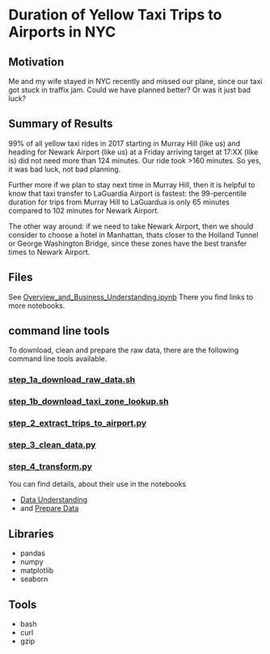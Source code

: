 # Duration of Yellow Taxi Trips to Airports in NYC

## Motivation

Me and my wife stayed in NYC recently and missed our plane, since our taxi got stuck in traffix jam.
Could we have planned better? Or was it just bad luck?

## Summary of Results

99% of all yellow taxi rides in 2017 starting in Murray Hill (like us) and heading for Newark Airport (like us) at a Friday arriving target at 17:XX (like is) did not need more than 124 minutes. Our ride took >160 minutes. So yes, it was bad luck, not bad planning.

Further more if we plan to stay next time in Murray Hill, then it is helpful to know that taxi transfer to LaGuardia Airport is fastest: the 99-percentile duration for trips from Murray Hill to LaGuardua is only 65 minutes compared to 102 minutes for Newark Airport.

The other way around: if we need to take Newark Airport, then we should consider to choose a hotel in Manhattan, thats closer to the Holland Tunnel or George Washington Bridge, since these zones have the best transfer times to Newark Airport.

## Files

See [Overview_and_Business_Understanding.ipynb](Overview_and_Business_Understanding.ipynb)
There you find links to more notebooks. 

## command line tools

To download, clean and prepare the raw data, there are the following command line
tools available.

### [step_1a_download_raw_data.sh](step_1a_download_raw_data.sh)
### [step_1b_download_taxi_zone_lookup.sh](step_1b_download_taxi_zone_lookup.sh)
### [step_2_extract_trips_to_airport.py](step_2_extract_trips_to_airport.py)
### [step_3_clean_data.py](step_3_clean_data.py)
### [step_4_transform.py](step_4_transform.py)

You can find details, about their use in the notebooks
- [Data Understanding](Data_Understanding.ipynb)
- and [Prepare Data](Prepare_Data.ipynb)

## Libraries
- pandas
- numpy
- matplotlib
- seaborn

## Tools
- bash
- curl
- gzip

